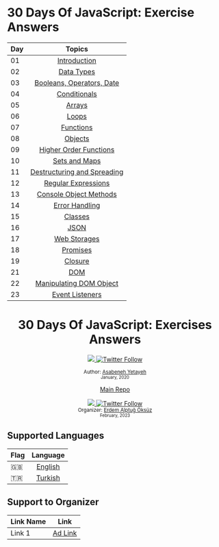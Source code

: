 # 30 Days Of JavaScript: Exercise Answers

| Day |                                                                       Topics                                                                        |
| ----- | :-------------------------------------------------------------------------------------------------------------------------------------------------: |
| 01    |                                                             [Introduction](./README.md)                                                             |
| 02    |                                               [Data Types](/English/02_Day_Data_types/02_Day_Data_types.md)                                                |
| 03    |                             [Booleans, Operators, Date](/English/03_Day_Booleans_operators_date/03_Day_Booleans_operators_date.md)                             |
| 04    |                                            [Conditionals](/English/04_Day_Conditionals/04_Day_Conditionals.md)                                             |
| 05    |                                                     [Arrays](/English/05_Day_Arrays/05_Day_Arrays.md)                                                      |
| 06    |                                                       [Loops](/English/06_Day_Loops/06_Day_Loops.md)                                                       |
| 07    |                                                 [Functions](/English/07_Day_Functions/07_Day_Functions.md)                                                 |
| 08    |                                                    [Objects](/English/08_Day_Objects/08_Day_Objects.md)                                                    |
| 09    |                             [Higher Order Functions](/English/09_Day_Higher_order_functions/09_Day_Higher_order_functions.md)                              |
| 10    |                                           [Sets and Maps](/English/10_Day_Sets_and_Maps/10_Day_Sets_and_Maps.md)                                           |
| 11    |                      [Destructuring and Spreading](/English/11_Day_Destructuring_and_spreading/11_Day_Destructuring_and_spreading.md)                      |
| 12    |                                  [Regular Expressions](/English/12_Day_Regular_expressions/12_Day_Regular_expressions.md)                                  |
| 13    |                             [Console Object Methods](/English/13_Day_Console_object_methods/13_Day_Console_object_methods.md)                              |
| 14    |                                         [Error Handling](/English/14_Day_Error_handling/14_Day_Error_handling.md)                                          |
| 15    |                                                    [Classes](/English/15_Day_Classes/15_Day_Classes.md)                                                    |
| 16    |                                                        [JSON](/English/16_Day_JSON/16_Day_JSON.md)                                                         |
| 17    |                                            [Web Storages](/English/17_Day_Web_storages/17_Day_Web_storages.md)                                             |
| 18    |                                                  [Promises](/English/18_Day_Promises/18_Day_Promises.md)                                                   |
| 19    |                                                   [Closure](/English/19_Day_Closures/19_Day_Closures.md)                                                   |
| 21    |                                                          [DOM](/English/21_Day_DOM/21_Day_DOM.md)                                                          |
| 22    |                            [Manipulating DOM Object](/English/22_Day_Manipulating_DOM_object/22_Day_Manipulating_DOM_object.md)                            |
| 23    |                                        [Event Listeners](/English/23_Day_Event_listeners/23_Day_Event_listeners.md)                                        |

<div align="center">
  <h1> 30 Days Of JavaScript: Exercises Answers</h1>
  <a class="header-badge" target="_blank" href="https://www.linkedin.com/in/asabeneh/">
  <img src="https://img.shields.io/badge/style--5eba00.svg?label=LinkedIn&logo=linkedin&style=social">
  </a>
  <a class="header-badge" target="_blank" href="https://twitter.com/Asabeneh">
  <img alt="Twitter Follow" src="https://img.shields.io/twitter/follow/asabeneh?style=social">
  </a>

<sub>Author:
<a href="https://www.linkedin.com/in/asabeneh/" target="_blank">Asabeneh Yetayeh</a><br>
<small> January, 2020</small>
</sub>

[Main Repo](https://github.com/Asabeneh/30-Days-Of-JavaScript)

<a class="header-badge" target="_blank" href="https://www.linkedin.com/in/erdemalptugoksuz/">
  <img src="https://img.shields.io/badge/style--5eba00.svg?label=LinkedIn&logo=linkedin&style=social">
  </a>
  <a class="header-badge" target="_blank" href="https://twitter.com/heyahtuput">
  <img alt="Twitter Follow" src="https://img.shields.io/twitter/follow/Erdem Alptuğ?style=social">
  </a><br>
<sub>Organizer:
<a href="https://www.linkedin.com/in/erdemalptugoksuz/" target="_blank">Erdem Alptuğ Öksüz</a><br>
<small> February, 2023</small>
</sub>

</div>

## Supported Languages
| Flag |                                                                       Language                                                                        |
| ----- | :-------------------------------------------------------------------------------------------------------------------------------------------------: |
| 🇬🇧   |                                                             [English](./README.md)                                                             |
| 🇹🇷   |                                                             [Turkish](./Turkish/README.md)

## Support to Organizer
| Link Name |                                                                       Link                                                                        |
| ----- | :-------------------------------------------------------------------------------------------------------------------------------------------------: |
| Link 1   |                                                             [Ad Link](https://ay.live/lYtYWg)

